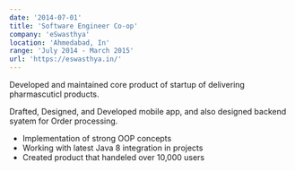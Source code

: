 ```yaml
---
date: '2014-07-01'
title: 'Software Engineer Co-op'
company: 'eSwasthya'
location: 'Ahmedabad, In'
range: 'July 2014 - March 2015'
url: 'https://eswasthya.in/'
---
```


Developed and maintained core product of startup of delivering pharmascuticl products.

Drafted, Designed, and Developed mobile app, and also designed backend syatem for Order processing.

- Implementation of strong OOP concepts
- Working with latest Java 8 integration in projects
- Created product that handeled over 10,000 users
